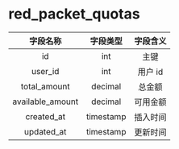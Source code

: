# red_packet_quotas

| 字段名称 | 字段类型 | 字段含义 |
| :-----: | :-----: | :-----: 
| id | int | 主键 |
| user_id | int | 用户 id  |
| total_amount | decimal | 总金额 |
| available_amount | decimal | 可用金额 |
| created_at | timestamp | 插入时间 |
| updated_at | timestamp | 更新时间 |

